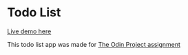 # Todo List

[Live demo here](https://ahasanulhoque.github.io/todo-list/)

This todo list app was made for [The Odin Project assignment](https://www.theodinproject.com/courses/javascript/lessons/todo-list)
